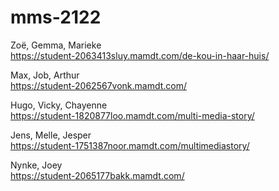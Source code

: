 # mms-2122

Zoë, Gemma, Marieke<br>
https://student-2063413sluy.mamdt.com/de-kou-in-haar-huis/

Max, Job, Arthur<br>
https://student-2062567vonk.mamdt.com/

Hugo, Vicky, Chayenne<br>
https://student-1820877loo.mamdt.com/multi-media-story/

Jens, Melle, Jesper<br>
https://student-1751387noor.mamdt.com/multimediastory/

Nynke, Joey <br>
https://student-2065177bakk.mamdt.com/


